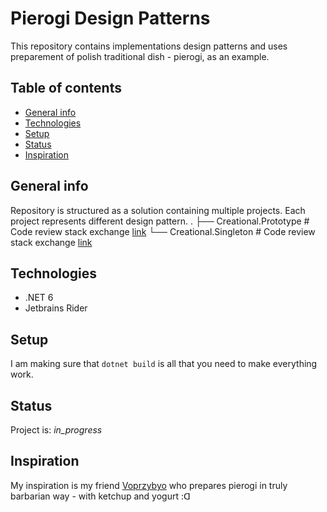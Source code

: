 # Pierogi Design Patterns
This repository contains implementations design patterns and uses preparement of polish traditional dish - pierogi, as an example.


## Table of contents
* [General info](#general-info)
* [Technologies](#technologies)
* [Setup](#setup)
* [Status](#status)
* [Inspiration](#inspiration)


## General info
Repository is structured as a solution containing multiple projects. Each project represents different design pattern.
    .
    ├── Creational.Prototype    # Code review stack exchange [link](https://codereview.stackexchange.com/questions/282143/prototype-design-pattern)
    └── Creational.Singleton    # Code review stack exchange [link](https://codereview.stackexchange.com/questions/282141/singleton-design-pattern)


## Technologies
* .NET 6
* Jetbrains Rider 


## Setup
I am making sure that `dotnet build` is all that you need to make everything work. 


## Status
Project is: _in_progress_


## Inspiration
My inspiration is my friend [Voprzybyo](https://github.com/Voprzybyo) who prepares pierogi in truly barbarian way - with ketchup and yogurt :ᗡ 
